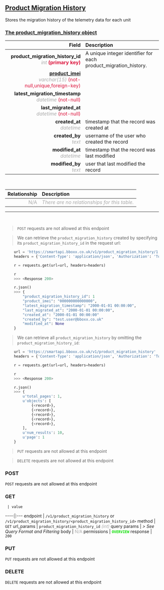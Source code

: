 ## <u>Product Migration History</u>
Stores the migration history of the telemetry data for each unit


### <u>The product_migration_history object</u>

Field | Description
------:|:------------
__product_migration_history_id__ <br><font color="DarkGray">_int_</font> <font color="Crimson">__(primary key)__</font> | A unique integer identifier for each product_migration_history.
__<a href="/#product">product_imei</a>__ <br><font color="DarkGray">_varchar(15)_</font> <font color="Crimson">(not-null,unique,foreign-key)</font> | 
__latest_migration_timestamp__ <br><font color="DarkGray">_datetime_</font> <font color="Crimson">(not-null)</font> | 
__last_migrated_at__ <br><font color="DarkGray">_datetime_</font> <font color="Crimson">(not-null)</font> | 
__created_at__  <br><font color="DarkGray">_datetime_</font> | timestamp that the record was created at
__created_by__  <br><font color="DarkGray">_text_</font>| username of the user who created the record
__modified_at__ <br><font color="DarkGray">_datetime_</font>| timestamp that the record was last modified
__modified_by__ <br><font color="DarkGray">_text_</font>| user that last modified the record

<br>

Relationship | Description
-------------:|:------------
<font color="DarkGray">N/A</font> | <font color="DarkGray">_There are no relationships for this table._</font>

<hr>
<br>

> `POST` requests are not allowed at this endpoint

> We can retrieve the `product_migration_history` created by specifying its `product_migration_history_id` in the request url:

```python
    url = 'https://smartapi.bboxx.co.uk/v1/product_migration_history/1'
    headers = {'Content-Type': 'application/json', 'Authorization': 'Token token=A_VALID_TOKEN'}

    r = requests.get(url=url, headers=headers)

    r
    >>> <Response 200>

    r.json()
    >>> {
		"product_migration_history_id": 1
		"product_imei": "000000000000000",
		"latest_migration_timestamp": "2000-01-01 00:00:00",
		"last_migrated_at": "2000-01-01 00:00:00",
		"created_at": "2000-01-01 00:00:00"
		"created_by": "test.user@bboxx.co.uk"
		"modified_at": None
	}
```

> We can retrieve all `product_migration_history` by omitting the `product_migration_history_id`:

```python
    url = 'https://smartapi.bboxx.co.uk/v1/product_migration_history'
    headers = {'Content-Type': 'application/json', 'Authorization': 'Token token=A_VALID_TOKEN'}

    r = requests.get(url=url, headers=headers)

    r
    >>> <Response 200>

    r.json()
    >>> {
        u'total_pages': 1,
        u'objects': [
            {<record>},
            {<record>},
            {<record>},
            {<record>},
            {<record>},
        ],
        u'num_results': 10,
        u'page': 1
    }
```

> `PUT` requests are not allowed at this endpoint

> `DELETE` requests are not allowed at this endpoint



### POST
`POST` requests are not allowed at this endpoint

### GET
     | value
 ----:|:---
endpoint | `/v1/product_migration_history` or `/v1/product_migration_history/<product_migration_history_id>`
method | `GET`
url_params | `product_migration_history_id` <font color="DarkGray">_(int)_</font>
query params | *> See Query Format and Filtering*
body | <font color="DarkGray">N/A</font>
permissions | <font color="Jade">__`OVERVIEW`__</font>
response | `200`

### PUT
`PUT` requests are not allowed at this endpoint

### DELETE
`DELETE` requests are not allowed at this endpoint



    